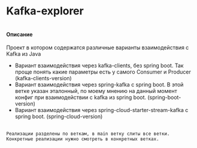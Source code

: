 # Kafka-explorer

#### <br>Описание<br>
Проект в котором содержатся различные варианты взаимодействия с Kafka из Java 
* Вариант взаимодействия через kafka-clients, без spring boot. Так проще понять какие параметры есть у самого Consumer и Producer (kafka-clients-version)
* Вариант взаимодействия через spring-kafka с spring boot. В этой ветке указан эталонный, по моему мнению на данный момент конфиг при взаимодействии с kafka из spring boot. (spring-boot-version)
* Вариант взаимодействия через spring-cloud-starter-stream-kafka с spring boot. (spring-cloud-version)


<br>`Реализации разделены по веткам, в main ветку слиты все ветки. Конкретные реализации нужно смотреть в конкретных ветках.`